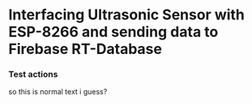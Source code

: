 # Interfacing Ultrasonic Sensor with ESP-8266 and sending data to Firebase RT-Database

### Test actions
so this is normal text i guess?
 
